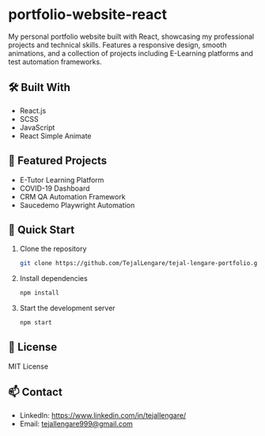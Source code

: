 # portfolio-website-react
My personal portfolio website built with React, showcasing my professional projects and technical skills. Features a responsive design, smooth animations, and a collection of projects including E-Learning platforms and test automation frameworks.  

## 🛠 Built With
- React.js
- SCSS
- JavaScript
- React Simple Animate

## 🔗 Featured Projects
- E-Tutor Learning Platform
- COVID-19 Dashboard
- CRM QA Automation Framework
- Saucedemo Playwright Automation

## 🚀 Quick Start
1. Clone the repository
   ```bash
   git clone https://github.com/TejalLengare/tejal-lengare-portfolio.git
   ```
2. Install dependencies
   ```bash
   npm install
   ```
3. Start the development server
   ```bash
   npm start
   ```

## 📝 License
MIT License

## 📫 Contact
- LinkedIn: https://www.linkedin.com/in/tejallengare/
- Email: tejallengare999@gmail.com
